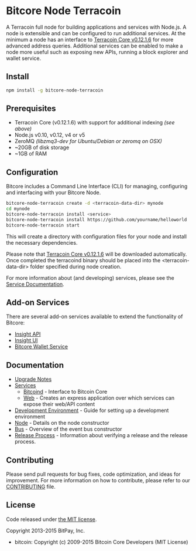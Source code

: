 Bitcore Node Terracoin
============

A Terracoin full node for building applications and services with Node.js. A node is extensible and can be configured to run additional services. At the minimum a node has an interface to [Terracoin Core v0.12.1.6](https://github.com/terracoin/terracoin/tree/v0.12.1.6) for more advanced address queries. Additional services can be enabled to make a node more useful such as exposing new APIs, running a block explorer and wallet service.

## Install

```bash
npm install -g bitcore-node-terracoin
```

## Prerequisites

- Terracoin Core (v0.12.1.6) with support for additional indexing *(see above)*
- Node.js v0.10, v0.12, v4 or v5
- ZeroMQ *(libzmq3-dev for Ubuntu/Debian or zeromq on OSX)*
- ~20GB of disk storage
- ~1GB of RAM

## Configuration

Bitcore includes a Command Line Interface (CLI) for managing, configuring and interfacing with your Bitcore Node.

```bash
bitcore-node-terracoin create -d <terracoin-data-dir> mynode
cd mynode
bitcore-node-terracoin install <service>
bitcore-node-terracoin install https://github.com/yourname/helloworld
bitcore-node-terracoin start
```

This will create a directory with configuration files for your node and install the necessary dependencies.

Please note that [Terracoin Core v0.12.1.6](https://github.com/teracoin/terracoin/tree/v0.12.1.6) will be downloaded automatically. Once completed the terracoind binary should be placed into the &lt;terracoin-data-dir&gt; folder specified during node creation.

For more information about (and developing) services, please see the [Service Documentation](docs/services.md).

## Add-on Services

There are several add-on services available to extend the functionality of Bitcore:

- [Insight API](https://github.com/TheSin-/insight-api-terracoin/tree/master)
- [Insight UI](https://github.com/TheSin-/insight-ui-terracoin/tree/master)
- [Bitcore Wallet Service](https://github.com/bitpay/bitcore-wallet-service/tree/master)

## Documentation

- [Upgrade Notes](docs/upgrade.md)
- [Services](docs/services.md)
  - [Bitcoind](docs/services/bitcoind.md) - Interface to Bitcoin Core
  - [Web](docs/services/web.md) - Creates an express application over which services can expose their web/API content
- [Development Environment](docs/development.md) - Guide for setting up a development environment
- [Node](docs/node.md) - Details on the node constructor
- [Bus](docs/bus.md) - Overview of the event bus constructor
- [Release Process](docs/release.md) - Information about verifying a release and the release process.

## Contributing

Please send pull requests for bug fixes, code optimization, and ideas for improvement. For more information on how to contribute, please refer to our [CONTRIBUTING](https://github.com/bitpay/bitcore/blob/master/CONTRIBUTING.md) file.

## License

Code released under [the MIT license](https://github.com/bitpay/bitcore-node/blob/master/LICENSE).

Copyright 2013-2015 BitPay, Inc.

- bitcoin: Copyright (c) 2009-2015 Bitcoin Core Developers (MIT License)
